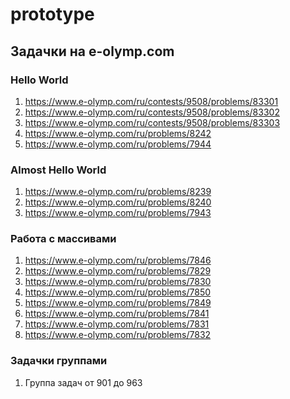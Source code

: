 # prototype

## Задачки на e-olymp.com

### Hello World
1) https://www.e-olymp.com/ru/contests/9508/problems/83301
1) https://www.e-olymp.com/ru/contests/9508/problems/83302
1) https://www.e-olymp.com/ru/contests/9508/problems/83303
1) https://www.e-olymp.com/ru/problems/8242
1) https://www.e-olymp.com/ru/problems/7944

### Almost Hello World
1) https://www.e-olymp.com/ru/problems/8239
1) https://www.e-olymp.com/ru/problems/8240
1) https://www.e-olymp.com/ru/problems/7943

### Работа с массивами
1) https://www.e-olymp.com/ru/problems/7846
1) https://www.e-olymp.com/ru/problems/7829
1) https://www.e-olymp.com/ru/problems/7830
1) https://www.e-olymp.com/ru/problems/7850
1) https://www.e-olymp.com/ru/problems/7849
1) https://www.e-olymp.com/ru/problems/7841
1) https://www.e-olymp.com/ru/problems/7831
1) https://www.e-olymp.com/ru/problems/7832

### Задачки группами
1) Группа задач от 901 до 963

